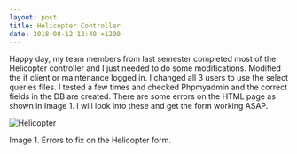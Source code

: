 ```yaml
---
layout: post
title: Helicopter Controller
date: 2018-08-12 12:40 +1200
---
```


Happy day, my team members from last semester completed most of the Helicopter controller and I just needed to do some modifications. Modified the if client or maintenance logged in. I changed all 3 users to use the select queries files. I tested a few times and checked Phpmyadmin and the correct fields in the DB are created. There are some errors on the HTML page as shown in Image 1. I will look into these and get the form working ASAP. 

<img src="{{ 'assets/images/Project2/errorHeli.JPG' | relative_url }}" alt="Helicopter" />

Image 1. Errors to fix on the Helicopter form.
